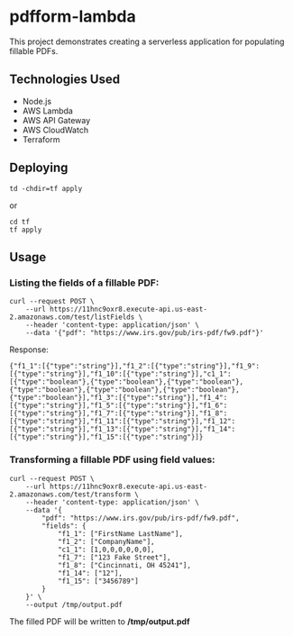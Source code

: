 # pdfform-lambda

This project demonstrates creating a serverless application for populating fillable PDFs.

## Technologies Used

* Node.js
* AWS Lambda
* AWS API Gateway
* AWS CloudWatch
* Terraform

## Deploying

```
td -chdir=tf apply
```
or
```
cd tf
tf apply
```

## Usage

### Listing the fields of a fillable PDF:

```
curl --request POST \
    --url https://11hnc9oxr8.execute-api.us-east-2.amazonaws.com/test/listFields \
    --header 'content-type: application/json' \
    --data '{"pdf": "https://www.irs.gov/pub/irs-pdf/fw9.pdf"}'
```

Response:
```
{"f1_1":[{"type":"string"}],"f1_2":[{"type":"string"}],"f1_9":[{"type":"string"}],"f1_10":[{"type":"string"}],"c1_1":[{"type":"boolean"},{"type":"boolean"},{"type":"boolean"},{"type":"boolean"},{"type":"boolean"},{"type":"boolean"},{"type":"boolean"}],"f1_3":[{"type":"string"}],"f1_4":[{"type":"string"}],"f1_5":[{"type":"string"}],"f1_6":[{"type":"string"}],"f1_7":[{"type":"string"}],"f1_8":[{"type":"string"}],"f1_11":[{"type":"string"}],"f1_12":[{"type":"string"}],"f1_13":[{"type":"string"}],"f1_14":[{"type":"string"}],"f1_15":[{"type":"string"}]}
```

### Transforming a fillable PDF using field values:

```
curl --request POST \
    --url https://11hnc9oxr8.execute-api.us-east-2.amazonaws.com/test/transform \
    --header 'content-type: application/json' \
    --data '{
        "pdf": "https://www.irs.gov/pub/irs-pdf/fw9.pdf",
        "fields": {
            "f1_1": ["FirstName LastName"],
            "f1_2": ["CompanyName"],
            "c1_1": [1,0,0,0,0,0,0],
            "f1_7": ["123 Fake Street"],
            "f1_8": ["Cincinnati, OH 45241"],
            "f1_14": ["12"],
            "f1_15": ["3456789"]
        }
    }' \
    --output /tmp/output.pdf
```

The filled PDF will be written to **/tmp/output.pdf**